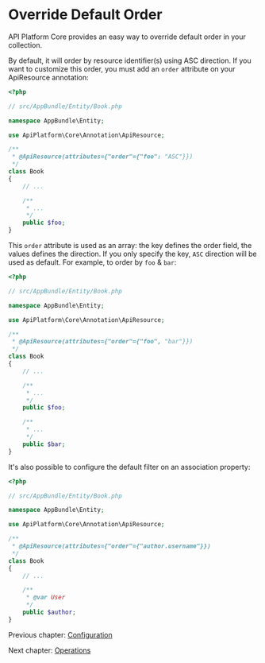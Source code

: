# Override Default Order

API Platform Core provides an easy way to override default order in your collection.

By default, it will order by resource identifier(s) using ASC direction. If you want to customize this order, you must add an `order` attribute on your ApiResource annotation:

```php
<?php

// src/AppBundle/Entity/Book.php

namespace AppBundle\Entity;

use ApiPlatform\Core\Annotation\ApiResource;

/**
 * @ApiResource(attributes={"order"={"foo": "ASC"}})
 */
class Book
{
    // ...

    /**
     * ...
     */
    public $foo;
}
```

This `order` attribute is used as an array: the key defines the order field, the values defines the direction.
If you only specify the key, `ASC` direction will be used as default. For example, to order by `foo` & `bar`:

```php
<?php

// src/AppBundle/Entity/Book.php

namespace AppBundle\Entity;

use ApiPlatform\Core\Annotation\ApiResource;

/**
 * @ApiResource(attributes={"order"={"foo", "bar"}})
 */
class Book
{
    // ...

    /**
     * ...
     */
    public $foo;

    /**
     * ...
     */
    public $bar;
}
```

It's also possible to configure the default filter on an association property:

```php
<?php

// src/AppBundle/Entity/Book.php

namespace AppBundle\Entity;

use ApiPlatform\Core\Annotation\ApiResource;

/**
 * @ApiResource(attributes={"order"={"author.username"}})
 */
class Book
{
    // ...

    /**
     * @var User
     */
    public $author;
}
```

Previous chapter: [Configuration](configuration.md)

Next chapter: [Operations](operations.md)
